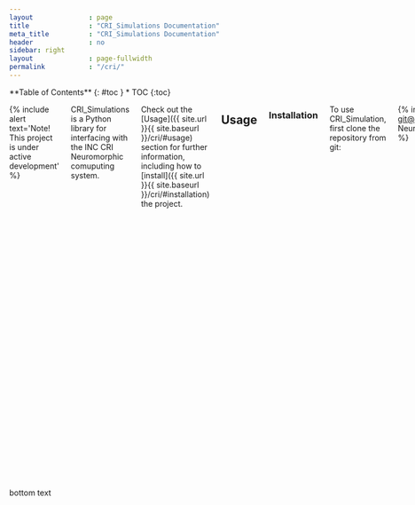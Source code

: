 ```yaml
---
layout              : page
title               : "CRI_Simulations Documentation"
meta_title          : "CRI_Simulations Documentation"
header              : no
sidebar: right
layout              : page-fullwidth
permalink           : "/cri/"
---
```


<div class="row">
<div class="medium-4 medium-push-8 columns" markdown="1">
<div class="panel radius" markdown="1">
**Table of Contents**
{: #toc }
*  TOC
{:toc}
</div>
</div><!-- /.medium-4.columns -->



<div class="medium-8 medium-pull-4 columns" markdown="1">
  
{% include alert text='Note! This project is under active development' %}
  
  
CRI_Simulations is a Python library for interfacing with the INC CRI Neuromorphic comuputing system. 

Check out the [Usage]({{ site.url }}{{ site.baseurl }}/cri/#usage) section for further information, including how to [install]({{ site.url }}{{ site.baseurl }}/cri/#installation) the project.
## Usage
  
### Installation
  
  To use CRI_Simulation, first clone the repository from git:
  
  {% include alert terminal='git clone git@github.com:Integrated-Systems-Neuroengineering/CRI_Simulations.git' %}
  
  Next create a python environment with the necessary dependencies using conda:
  
  {% include alert terminal='cd CRI_Simulations.git
  conda env create -f condaenv.yaml
  conda activate CRI_Simulations' %}
  
  Finally, make sure to copy the adxdma_dump binary into the top directory of the CRI_Simulations repository.
  
### Basic Usage
  
  A few steps are required in order to run a baisc network.

  First configure the parameters in config.yaml and FPGA_Execution/config.yaml.

  Second specify your input and connections in inputs.txt and connections.txt .

  Next within `justin_test.py` edit the second argument of the initialization of fpga_compiler to match the number of neurons in the network and edit the arguments to `write_parameters()` to match with the desired neuron model, neuron threshold, number of outputs (number of neurons) in the network, and number of inputs (number of axons) in the network. Finally edit `num_time_steps` in `justin_test.py` to reflect the desired number of timesteps you wish to run the network for.

  Once the proper parameters are set in the two yaml files and justin_test.py a full execution of the network can be run by `python justin_test.py`. This will read in the connections in [connections.txt]({{ site.url }}{{ site.baseurl }}/cri/#inputs), correctly program HBM on the FPGA, and run the network stepwise providing the appropriate input specified in [inputs.txt]({{ site.url }}{{ site.baseurl }}/cri/#inputs) before each timestep. After each timestep of execution the membrane potentials for all neurons in the network will be printed to terminal.
  
## Intermediate Representation Format {Intermediate-Representation}
  
### Connections
  
### Inputs
  
## Architectural Details {Architectural-Details}
  
### PCI-e Command Specifications
  
### HBM Specifications
  
## API {API}
  
### compile_network module
  
### FPGA_Execution.fpga_compiler module
  
### FPGA_Execution.fpga_controller module
  
## YAML Specifications {YAML-Specifications}
  
### config.yaml
  
### FPGA_Execution/config.yaml
  
</div><!-- /.medium-8.columns -->
</div><!-- /.row -->

bottom text


